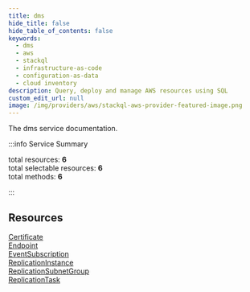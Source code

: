 ```yaml
---
title: dms
hide_title: false
hide_table_of_contents: false
keywords:
  - dms
  - aws
  - stackql
  - infrastructure-as-code
  - configuration-as-data
  - cloud inventory
description: Query, deploy and manage AWS resources using SQL
custom_edit_url: null
image: /img/providers/aws/stackql-aws-provider-featured-image.png
---
```


The dms service documentation.

:::info Service Summary

<div class="row">
<div class="providerDocColumn">
<span>total resources:&nbsp;<b>6</b></span><br />
<span>total selectable resources:&nbsp;<b>6</b></span><br />
<span>total methods:&nbsp;<b>6</b></span><br />
</div>
</div>

:::

## Resources
<div class="row">
<div class="providerDocColumn">
<a href="/providers/aws/dms/Certificate/">Certificate</a><br />
<a href="/providers/aws/dms/Endpoint/">Endpoint</a><br />
<a href="/providers/aws/dms/EventSubscription/">EventSubscription</a>
</div>
<div class="providerDocColumn">
<a href="/providers/aws/dms/ReplicationInstance/">ReplicationInstance</a><br />
<a href="/providers/aws/dms/ReplicationSubnetGroup/">ReplicationSubnetGroup</a><br />
<a href="/providers/aws/dms/ReplicationTask/">ReplicationTask</a>
</div>
</div>